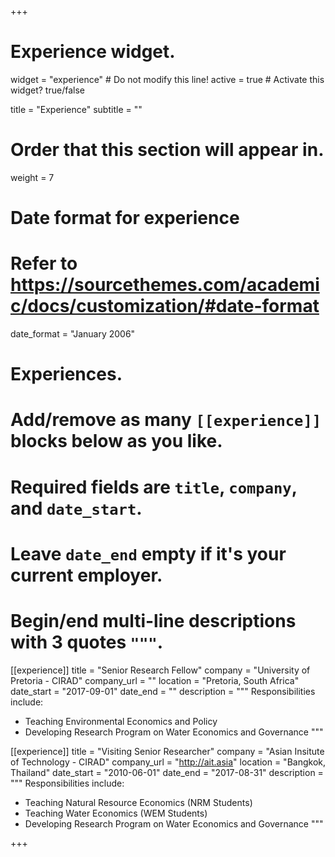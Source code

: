 +++
# Experience widget.
widget = "experience"  # Do not modify this line!
active = true  # Activate this widget? true/false

title = "Experience"
subtitle = ""

# Order that this section will appear in.
weight = 7

# Date format for experience
#   Refer to https://sourcethemes.com/academic/docs/customization/#date-format
date_format = "January 2006"

# Experiences.
#   Add/remove as many `[[experience]]` blocks below as you like.
#   Required fields are `title`, `company`, and `date_start`.
#   Leave `date_end` empty if it's your current employer.
#   Begin/end multi-line descriptions with 3 quotes `"""`.
[[experience]]
  title = "Senior Research Fellow"
  company = "University of Pretoria - CIRAD"
  company_url = ""
  location = "Pretoria, South Africa"
  date_start = "2017-09-01"
  date_end = ""
  description = """
  Responsibilities include:
  
  * Teaching Environmental Economics and Policy
  * Developing Research Program on Water Economics and Governance
  """

[[experience]]
  title = "Visiting Senior Researcher"
  company = "Asian Insitute of Technology - CIRAD"
  company_url = "http://ait.asia"
  location = "Bangkok, Thailand"
  date_start = "2010-06-01"
  date_end = "2017-08-31"
  description = """
  Responsibilities include:
  
  * Teaching Natural Resource Economics (NRM Students)
  * Teaching Water Economics (WEM Students)
  * Developing Research Program on Water Economics and Governance
  """


+++
